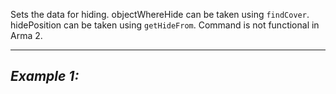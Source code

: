 Sets the data for hiding. objectWhereHide can be taken using `findCover`. hidePosition can be taken using `getHideFrom`. Command is not functional in Arma 2.


---
*Example 1:*
-